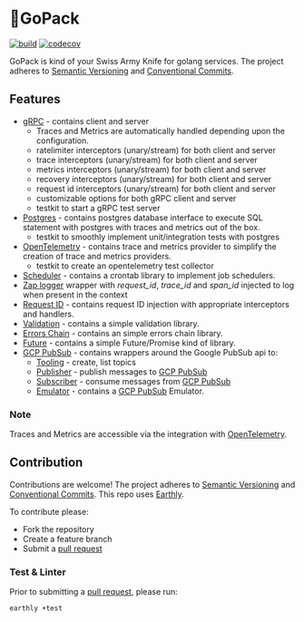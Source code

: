# 🎒GoPack

[![build](https://img.shields.io/github/actions/workflow/status/Tochemey/gopack/build.yml?branch=main)](https://github.com/Tochemey/gopack/actions/workflows/build.yml)
[![codecov](https://codecov.io/gh/Tochemey/gopack/branch/main/graph/badge.svg?token=LJO3LHe1Ox)](https://codecov.io/gh/Tochemey/gopack)

GoPack is kind of your Swiss Army Knife for golang services.
The project adheres to [Semantic Versioning](https://semver.org)
and [Conventional Commits](https://www.conventionalcommits.org/en/v1.0.0/).

## Features

- [gRPC](./grpc) - contains client and server
    - Traces and Metrics are automatically handled depending upon the configuration.
    - ratelimiter interceptors (unary/stream) for both client and server
    - trace interceptors (unary/stream) for both client and server
    - metrics interceptors (unary/stream) for both client and server
    - recovery interceptors (unary/stream) for both client and server
    - request id interceptors (unary/stream) for both client and server
    - customizable options for both gRPC client and server
    - testkit to start a gRPC test server
- [Postgres](./postgres) - contains postgres database interface to execute SQL statement with postgres with traces and metrics out of the box.
    - testkit to smoothly implement unit/integration tests with postgres
- [OpenTelemetry](./otel) - contains trace and metrics provider to simplify the creation of trace and metrics providers.
    - testkit to create an opentelemetry test collector
- [Scheduler](./scheduler) - contains a crontab library to implement job schedulers.
- [Zap logger](./log/zapl) wrapper with _request_id_, _trace_id_ and _span_id_ injected to log when present in the context
- [Request ID](./requestid) - contains request ID injection with appropriate interceptors and handlers.
- [Validation](./validation) - contains a simple validation library.
- [Errors Chain](./errorschain) - contains an simple errors chain library.
- [Future](./future) - contains a simple Future/Promise kind of library.
- [GCP PubSub](./gcp/pubsub) - contains wrappers around the Google PubSub api to:
  - [Tooling](./gcp/pubsub/tooling.go) - create, list topics
  - [Publisher](./gcp/pubsub/publisher.go) - publish messages to [GCP PubSub](https://cloud.google.com/pubsub/docs)
  - [Subscriber](./gcp/pubsub/subscriber.go) - consume messages from [GCP PubSub](https://cloud.google.com/pubsub/docs)
  - [Emulator](./gcp/pubsub/emulator.go) - contains a [GCP PubSub](https://cloud.google.com/pubsub/docs) Emulator.

### Note

Traces and Metrics are accessible via the integration
with [OpenTelemetry](https://github.com/open-telemetry/opentelemetry-go).

## Contribution

Contributions are welcome!
The project adheres to [Semantic Versioning](https://semver.org)
and [Conventional Commits](https://www.conventionalcommits.org/en/v1.0.0/).
This repo uses [Earthly](https://earthly.dev/get-earthly).

To contribute please:

- Fork the repository
- Create a feature branch
- Submit a [pull request](https://help.github.com/articles/using-pull-requests)

### Test & Linter

Prior to submitting a [pull request](https://help.github.com/articles/using-pull-requests), please run:

```bash
earthly +test

